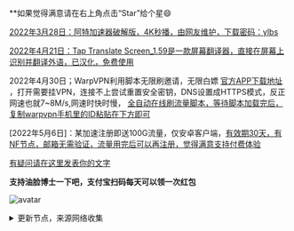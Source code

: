 **如果觉得满意请在右上角点击“Star”给个星😄

[2022年3月28日：阿特加速器破解版，4K秒播，由网友维护，下载密码：ylbs](https://ylbs.lanzoup.com/iVd8W0278smd)

[2022年4月21日：Tap Translate Screen_1.59是一款屏幕翻译器，直接在屏幕上识别并翻译外语，已汉化，免费使用](https://ylbs.lanzoul.com/iAWlJ03k1wgd)

2022年4月30日；WarpVPN利用脚本无限刷邀请，无限白嫖 [官方APP下载地址](https://1.1.1.1/) ，打开需要挂VPN，连接不上尝试重置安全密钥，DNS设置成HTTPS模式，反正网速也就7~8M/s,网速时快时慢， [全自动在线刷流量脚本，等待脚本加载完后，复制warpvpn手机里的ID粘贴在下方即可](https://replit.com/@aliilapro/warp)

[2022年5月6日]：某加速注册即送100G流量，仅安卓客户端，[有效期30天，有NF节点，邮箱无需验证，流量用完后可以再注册，觉得满意支持付费体验](https://az.400511.net/)

[有疑问请在这里发表你的文字](https://github.com/YoulianBoshi/lantern-vpn/discussions/103)


**支持油脸博士一下吧，支付宝扫码每天可以领一次红包**

![avatar](https://telegra.ph/file/2ff5d5da7a06f8fffc663.png)



<details><summary>更新节点，来源网络收集</summary>
<p>

#### 点击一下即可全部复制

    ssr://MTE3LjI4LjI0Mi4xMzc6OTM1OTpvcmlnaW46YWVzLTI1Ni1jZmI6cGxhaW46TnpNeE1UYzVOakkvP29iZnNwYXJhbT0mcHJvdG9wYXJhbT0mcmVtYXJrcz1VbVZzWVhsZjhKLUhxUENmaDdORFRpM3duNGV0OEotSHNFaExYekV3Tmc
    ss://YWVzLTI1Ni1nY206WTZSOXBBdHZ4eHptR0M@198.57.27.225:8888#%F0%9F%87%A8%F0%9F%87%A6%20CA_05%20TG%40peekfun
    ss://YWVzLTI1Ni1nY206WTZSOXBBdHZ4eHptR0M@198.57.27.225:5600#%F0%9F%87%A8%F0%9F%87%A6%20CA_07%20TG%40peekfun
    ss://YWVzLTI1Ni1nY206Y2RCSURWNDJEQ3duZklO@198.57.27.225:8118#%F0%9F%87%A8%F0%9F%87%A6%20CA_09%20TG%40peekfun
    ss://YWVzLTI1Ni1nY206UmV4bkJnVTdFVjVBRHhH@198.57.27.225:7002#%F0%9F%87%A8%F0%9F%87%A6%20CA_10%20TG%40peekfun
    ss://YWVzLTI1Ni1nY206UmV4bkJnVTdFVjVBRHhH@198.57.27.225:7001#%F0%9F%87%A8%F0%9F%87%A6%20CA_11%20TG%40peekfun
    ss://YWVzLTI1Ni1nY206VEV6amZBWXEySWp0dW9T@198.57.27.225:6697#%F0%9F%87%A8%F0%9F%87%A6%20CA_12%20TG%40peekfun
    ss://YWVzLTI1Ni1nY206a0RXdlhZWm9UQmNHa0M0@198.57.27.225:8881#%F0%9F%87%A8%F0%9F%87%A6%20CA_13%20TG%40peekfun
    ss://YWVzLTI1Ni1nY206ZzVNZUQ2RnQzQ1dsSklk@198.57.27.225:5004#%F0%9F%87%A8%F0%9F%87%A6%20CA_14%20TG%40peekfun
    ss://YWVzLTI1Ni1nY206VEV6amZBWXEySWp0dW9T@198.57.27.225:6679#%F0%9F%87%A8%F0%9F%87%A6%20CA_15%20TG%40peekfun
    ss://YWVzLTI1Ni1nY206S2l4THZLendqZWtHMDBybQ@198.57.27.225:5500#%F0%9F%87%A8%F0%9F%87%A6%20CA_16%20TG%40peekfun
    ss://YWVzLTEyOC1nY206ZGVzcGVyYWRvai5jb21fZnJlZV9wcm94eV9kMzlt@101.132.192.212:30003#%F0%9F%87%A8%F0%9F%87%B3%20CN_40%20TG%40peekfun
    ss://YWVzLTEyOC1jZmI6UWF6RWRjVGdiMTU5QCQq@14.29.124.168:25287#%F0%9F%87%A8%F0%9F%87%B3%20CN_42%20TG%40peekfun
    ss://YWVzLTEyOC1jZmI6UWF6RWRjVGdiMTU5QCQq@14.29.124.168:25271#%F0%9F%87%A8%F0%9F%87%B3%20CN_45%20TG%40peekfun
    ss://YWVzLTEyOC1jZmI6UWF6RWRjVGdiMTU5QCQq@14.29.124.168:25279#%F0%9F%87%A8%F0%9F%87%B3%20CN_46%20TG%40peekfun
    ss://YWVzLTEyOC1jZmI6UWF6RWRjVGdiMTU5QCQq@14.29.124.168:25238#%F0%9F%87%A8%F0%9F%87%B3%20CN_48%20TG%40peekfun
    ss://YWVzLTEyOC1jZmI6UWF6RWRjVGdiMTU5QCQq@14.29.124.168:25294#%F0%9F%87%A8%F0%9F%87%B3%20CN_50%20TG%40peekfun
    ss://YWVzLTEyOC1jZmI6UWF6RWRjVGdiMTU5QCQq@14.29.124.168:25296#%F0%9F%87%A8%F0%9F%87%B3%20CN_51%20TG%40peekfun
    ss://YWVzLTEyOC1jZmI6UWF6RWRjVGdiMTU5QCQq@14.29.124.168:25256#%F0%9F%87%A8%F0%9F%87%B3%20CN_52%20TG%40peekfun
    ss://YWVzLTEyOC1jZmI6UWF6RWRjVGdiMTU5QCQq@14.29.124.168:25231#%F0%9F%87%A8%F0%9F%87%B3%20CN_53%20TG%40peekfun
    ss://YWVzLTEyOC1jZmI6UWF6RWRjVGdiMTU5QCQq@14.29.124.168:25252#%F0%9F%87%A8%F0%9F%87%B3%20CN_54%20TG%40peekfun
    ss://YWVzLTEyOC1jZmI6UWF6RWRjVGdiMTU5QCQq@14.29.124.168:25283#%F0%9F%87%A8%F0%9F%87%B3%20CN_55%20TG%40peekfun
    ss://YWVzLTEyOC1jZmI6UWF6RWRjVGdiMTU5QCQq@14.29.124.168:25219#%F0%9F%87%A8%F0%9F%87%B3%20CN_56%20TG%40peekfun
    ss://YWVzLTEyOC1jZmI6UWF6RWRjVGdiMTU5QCQq@14.29.124.168:25230#%F0%9F%87%A8%F0%9F%87%B3%20CN_57%20TG%40peekfun
    ssr://MTE3LjI4LjI0Mi4xMzc6OTM1OTpvcmlnaW46YWVzLTI1Ni1jZmI6cGxhaW46TnpNeE1UYzVOakkvP29iZnNwYXJhbT0mcHJvdG9wYXJhbT0mcmVtYXJrcz04Si1IcVBDZmg3TWdRMDVmTlRnZ1ZFZEFjR1ZsYTJaMWJn
    vmess://ewogICJ2IjogMiwKICAicHMiOiAi8J+HqPCfh7MgQ05fNTkgVEdAcGVla2Z1biIsCiAgImFkZCI6ICIxMDEuMjMwLjE0OS4yOSIsCiAgInBvcnQiOiAzODEwNiwKICAiaWQiOiAiNzkzODY2ODUtMTZkYS0zMjdjLTllMTQtYWE2ZDcwMmQ4NmJjIiwKICAiYWlkIjogMSwKICAibmV0IjogIndzIiwKICAiaG9zdCI6ICJ3d3cuaXZwbnByby5uZXQiLAogICJwYXRoIjogIi9obHMvY2N0djVwaGQubTN1OCIsCiAgInR5cGUiOiAiIiwKICAidGxzIjogIiIsCiAgInNuaSI6ICIiLAogICJzY3kiOiAiYXV0byIKfQ==
    trojan://lo3TmsNaLWUXpuoE@de-01.fireplay.io:443/#%F0%9F%87%AC%F0%9F%87%A7%20GB_72%20TG%40peekfun
    ss://YWVzLTI1Ni1jZmI6YTNHRll0MzZTbTgyVnlzOQ@213.183.53.177:9000#%F0%9F%87%B1%F0%9F%87%B9%20LT_90%20TG%40peekfun
    ss://YWVzLTI1Ni1jZmI6R0E5S3plRWd2ZnhOcmdtTQ@213.183.53.177:9019#%F0%9F%87%B1%F0%9F%87%B9%20LT_91%20TG%40peekfun
    ssr://MjEzLjE4My41My4xNzc6OTA0MDpvcmlnaW46YWVzLTI1Ni1jZmI6cGxhaW46Y0RsNk5VSldRVVJJTWxsR2N6Tk5UZy8_b2Jmc3BhcmFtPSZwcm90b3BhcmFtPSZyZW1hcmtzPThKLUhzZkNmaDdrZ1RGUmZPVElnVkVkQWNHVmxhMloxYmc
    ssr://MjEzLjE4My41My4xNzc6OTA1NzpvcmlnaW46YWVzLTI1Ni1jZmI6cGxhaW46ZDJwVWRXZFlNMXAwU0UxQ09XTXpXZy8_b2Jmc3BhcmFtPSZwcm90b3BhcmFtPSZyZW1hcmtzPThKLUhzZkNmaDdrZ1RGUmZPVE1nVkVkQWNHVmxhMloxYmc
    ssr://MjEzLjE4My41My4xNzc6OTA0NTpvcmlnaW46YWVzLTI1Ni1jZmI6cGxhaW46VEhBeU4zSnhlVXB4TnpKaVduTnhXQS8_b2Jmc3BhcmFtPSZwcm90b3BhcmFtPSZyZW1hcmtzPThKLUhzZkNmaDdrZ1RGUmZPVFFnVkVkQWNHVmxhMloxYmc
    ss://Y2hhY2hhMjAtaWV0Zi1wb2x5MTMwNTp6aWRLbDJyY0xWQm0@92.38.184.228:55231#%F0%9F%87%B3%F0%9F%87%B1%20NL_95%20TG%40peekfun
    ss://YWVzLTI1Ni1jZmI6YTQwZmY3OTdkYjVjNGI5NDhjZmU1YTUyMzRhMGU3NGM@167.172.135.97:25453#%F0%9F%87%BA%F0%9F%87%B8%20US_115%20TG%40peekfun
    trojan://c09eb137-bf68-4658-84e0-102d94b74168@jgwdj4.gaox.ml:443/#%F0%9F%87%BA%F0%9F%87%B8%20US_119%20TG%40peekfun
    trojan://006baa3f-4bc3-4915-b60d-c8c5dae11a11@jgwhdlb3.gaox.ml:443/#%F0%9F%87%BA%F0%9F%87%B8%20US_123%20TG%40peekfun
    trojan://05742120-ce23-4cc8-88f5-6d221ce45bf4@fhcarm1.gaox.ml:443/#%F0%9F%87%BA%F0%9F%87%B8%20US_129%20TG%40peekfun
    ss://YWVzLTI1Ni1nY206ZmFCQW9ENTRrODdVSkc3@167.88.63.60:2376#%F0%9F%87%BA%F0%9F%87%B8%20US_600
    ss://YWVzLTI1Ni1jZmI6MWU1MTExNjk5YzQ1NDk2ZGE4NDExMmYzNWRiNjY1YzQ@165.232.169.142:29332#%F0%9F%87%BA%F0%9F%87%B8%20US_685
    ss://YWVzLTI1Ni1jZmI6YTQwZmY3OTdkYjVjNGI5NDhjZmU1YTUyMzRhMGU3NGM@167.172.135.97:25453#%F0%9F%87%BA%F0%9F%87%B8%20US_687
